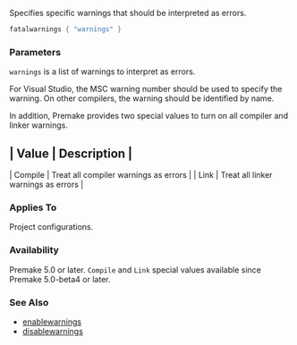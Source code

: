 Specifies specific warnings that should be interpreted as errors.

```lua
fatalwarnings { "warnings" }
```

### Parameters ###

`warnings` is a list of warnings to interpret as errors.

For Visual Studio, the MSC warning number should be used to specify the warning. On other compilers, the warning should be identified by name.

In addition, Premake provides two special values to turn on all compiler and linker warnings.

| Value   | Description                   |
-------------------------------------------
| Compile | Treat all compiler warnings as errors |
| Link    | Treat all linker warnings as errors   |

### Applies To ###

Project configurations.

### Availability ###

Premake 5.0 or later. `Compile` and `Link` special values available since Premake 5.0-beta4 or later.

### See Also ###

* [enablewarnings](enablewarnings.md)
* [disablewarnings](disablewarnings.md)
